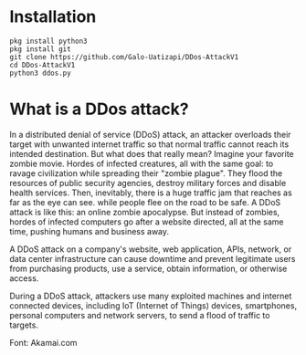 # Installation 
```pkg upgrade && pkg update -y
pkg install python3
pkg install git
git clone https://github.com/Galo-Uatizapi/DDos-AttackV1
cd DDos-AttackV1
python3 ddos.py
```

# What is a DDos attack?

In a distributed denial of service (DDoS) attack, an attacker overloads their target with unwanted internet traffic so that normal traffic cannot reach its intended destination.
But what does that really mean? Imagine your favorite zombie movie. Hordes of infected creatures, all with the same goal: to ravage civilization while spreading their "zombie plague".
They flood the resources of public security agencies, destroy military forces and disable health services. Then, inevitably, there is a huge traffic jam that reaches as far as the eye can see.
while people flee on the road to be safe. A DDoS attack is like this: an online zombie apocalypse. But instead of zombies, hordes of infected computers go after a website directed, all at the same time, pushing humans and business away.

A DDoS attack on a company's website, web application, APIs, network, or data center infrastructure can cause downtime and prevent legitimate users from purchasing products, use a service, obtain information, or otherwise access.

During a DDoS attack, attackers use many exploited machines and internet connected devices, including IoT (Internet of Things) devices, smartphones, personal computers and network servers, to send a flood of traffic to targets.

Font: Akamai.com

